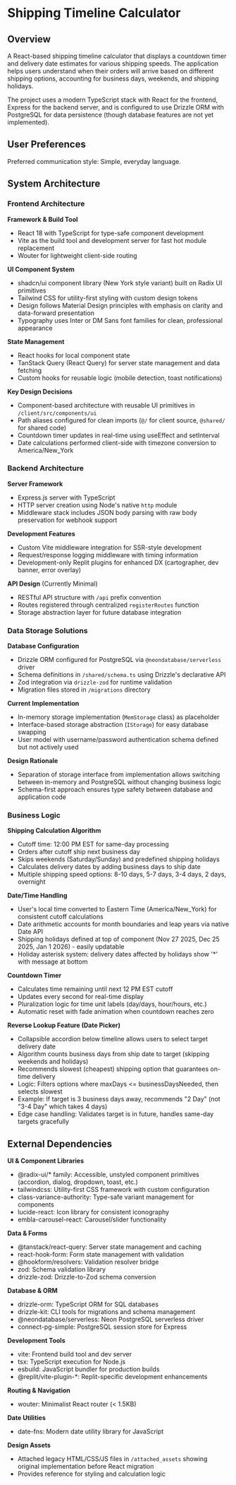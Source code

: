 # Shipping Timeline Calculator

## Overview

A React-based shipping timeline calculator that displays a countdown timer and delivery date estimates for various shipping speeds. The application helps users understand when their orders will arrive based on different shipping options, accounting for business days, weekends, and shipping holidays.

The project uses a modern TypeScript stack with React for the frontend, Express for the backend server, and is configured to use Drizzle ORM with PostgreSQL for data persistence (though database features are not yet implemented).

## User Preferences

Preferred communication style: Simple, everyday language.

## System Architecture

### Frontend Architecture

**Framework & Build Tool**
- React 18 with TypeScript for type-safe component development
- Vite as the build tool and development server for fast hot module replacement
- Wouter for lightweight client-side routing

**UI Component System**
- shadcn/ui component library (New York style variant) built on Radix UI primitives
- Tailwind CSS for utility-first styling with custom design tokens
- Design follows Material Design principles with emphasis on clarity and data-forward presentation
- Typography uses Inter or DM Sans font families for clean, professional appearance

**State Management**
- React hooks for local component state
- TanStack Query (React Query) for server state management and data fetching
- Custom hooks for reusable logic (mobile detection, toast notifications)

**Key Design Decisions**
- Component-based architecture with reusable UI primitives in `/client/src/components/ui`
- Path aliases configured for clean imports (`@/` for client source, `@shared/` for shared code)
- Countdown timer updates in real-time using useEffect and setInterval
- Date calculations performed client-side with timezone conversion to America/New_York

### Backend Architecture

**Server Framework**
- Express.js server with TypeScript
- HTTP server creation using Node's native `http` module
- Middleware stack includes JSON body parsing with raw body preservation for webhook support

**Development Features**
- Custom Vite middleware integration for SSR-style development
- Request/response logging middleware with timing information
- Development-only Replit plugins for enhanced DX (cartographer, dev banner, error overlay)

**API Design** (Currently Minimal)
- RESTful API structure with `/api` prefix convention
- Routes registered through centralized `registerRoutes` function
- Storage abstraction layer for future database integration

### Data Storage Solutions

**Database Configuration**
- Drizzle ORM configured for PostgreSQL via `@neondatabase/serverless` driver
- Schema definitions in `/shared/schema.ts` using Drizzle's declarative API
- Zod integration via `drizzle-zod` for runtime validation
- Migration files stored in `/migrations` directory

**Current Implementation**
- In-memory storage implementation (`MemStorage` class) as placeholder
- Interface-based storage abstraction (`IStorage`) for easy database swapping
- User model with username/password authentication schema defined but not actively used

**Design Rationale**
- Separation of storage interface from implementation allows switching between in-memory and PostgreSQL without changing business logic
- Schema-first approach ensures type safety between database and application code

### Business Logic

**Shipping Calculation Algorithm**
- Cutoff time: 12:00 PM EST for same-day processing
- Orders after cutoff ship next business day
- Skips weekends (Saturday/Sunday) and predefined shipping holidays
- Calculates delivery dates by adding business days to ship date
- Multiple shipping speed options: 8-10 days, 5-7 days, 3-4 days, 2 days, overnight

**Date/Time Handling**
- User's local time converted to Eastern Time (America/New_York) for consistent cutoff calculations
- Date arithmetic accounts for month boundaries and leap years via native Date API
- Shipping holidays defined at top of component (Nov 27 2025, Dec 25 2025, Jan 1 2026) - easily updatable
- Holiday asterisk system: delivery dates affected by holidays show '*' with message at bottom

**Countdown Timer**
- Calculates time remaining until next 12 PM EST cutoff
- Updates every second for real-time display
- Pluralization logic for time unit labels (day/days, hour/hours, etc.)
- Automatic reset with fade animation when countdown reaches zero

**Reverse Lookup Feature (Date Picker)**
- Collapsible accordion below timeline allows users to select target delivery date
- Algorithm counts business days from ship date to target (skipping weekends and holidays)
- Recommends slowest (cheapest) shipping option that guarantees on-time delivery
- Logic: Filters options where maxDays <= businessDaysNeeded, then selects slowest
- Example: If target is 3 business days away, recommends "2 Day" (not "3-4 Day" which takes 4 days)
- Edge case handling: Validates target is in future, handles same-day targets gracefully

## External Dependencies

**UI & Component Libraries**
- @radix-ui/* family: Accessible, unstyled component primitives (accordion, dialog, dropdown, toast, etc.)
- tailwindcss: Utility-first CSS framework with custom configuration
- class-variance-authority: Type-safe variant management for components
- lucide-react: Icon library for consistent iconography
- embla-carousel-react: Carousel/slider functionality

**Data & Forms**
- @tanstack/react-query: Server state management and caching
- react-hook-form: Form state management with validation
- @hookform/resolvers: Validation resolver bridge
- zod: Schema validation library
- drizzle-zod: Drizzle-to-Zod schema conversion

**Database & ORM**
- drizzle-orm: TypeScript ORM for SQL databases
- drizzle-kit: CLI tools for migrations and schema management
- @neondatabase/serverless: Neon PostgreSQL serverless driver
- connect-pg-simple: PostgreSQL session store for Express

**Development Tools**
- vite: Frontend build tool and dev server
- tsx: TypeScript execution for Node.js
- esbuild: JavaScript bundler for production builds
- @replit/vite-plugin-*: Replit-specific development enhancements

**Routing & Navigation**
- wouter: Minimalist React router (< 1.5KB)

**Date Utilities**
- date-fns: Modern date utility library for JavaScript

**Design Assets**
- Attached legacy HTML/CSS/JS files in `/attached_assets` showing original implementation before React migration
- Provides reference for styling and calculation logic